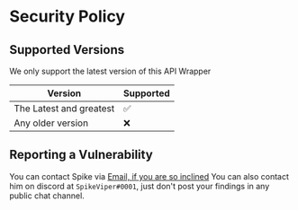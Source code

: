 # Security Policy

## Supported Versions

We only support the latest version of this API Wrapper

| Version | Supported          |
| ------- | ------------------ |
| The Latest and greatest  | :white_check_mark: |
| Any older version  | :x:                |

## Reporting a Vulnerability

You can contact Spike via [Email, if you are so inclined](mailto:kobe.albright@gmail.com?subject=%E2%9A%A0%20GitHub%20-%20SpookVooper.Api%20Security%20Vulnerability%2FIssue&body=Describe%20your%20security%20issue%2Fvulnerability%20here.%20Please%20use%20proper%20sentences%2Fpunctuation%2Fgood%20grammar%20etiquette.%20Really%20goes%20a%20long%20way%20%3A%29)
You can also contact him on discord at `SpikeViper#0001`, just don't post your findings in any public chat channel.
